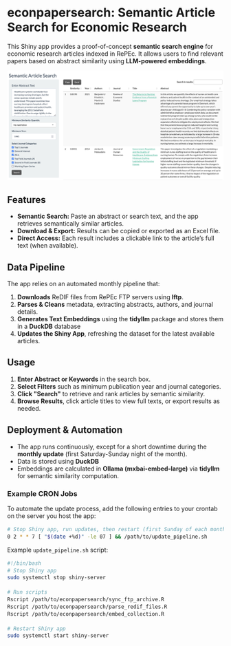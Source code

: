 # econpapersearch: Semantic Article Search for Economic Research

This Shiny app provides a proof-of-concept **semantic search engine** for economic research articles indexed in RePEc. It allows users to find relevant papers based on abstract similarity using **LLM-powered embeddings**. 

![Semantic Article Search Screenshot](images/screenshot.png)

## Features
- **Semantic Search:** Paste an abstract or search text, and the app retrieves semantically similar articles.
- **Download & Export:** Results can be copied or exported as an Excel file.
- **Direct Access:** Each result includes a clickable link to the article’s full text (when available).

## Data Pipeline
The app relies on an automated monthly pipeline that:
1. **Downloads** ReDIF files from RePEc FTP servers using **lftp**.
2. **Parses & Cleans** metadata, extracting abstracts, authors, and journal details.
3. **Generates Text Embeddings** using the **tidyllm** package and stores them in a **DuckDB** database
4. **Updates the Shiny App**, refreshing the dataset for the latest available articles.

## Usage
1. **Enter Abstract or Keywords** in the search box.
2. **Select Filters** such as minimum publication year and journal categories.
3. **Click "Search"** to retrieve and rank articles by semantic similarity.
4. **Browse Results**, click article titles to view full texts, or export results as needed.

## Deployment & Automation
- The app runs continuously, except for a short downtime during the **monthly update** (first Saturday-Sunday night of the month).
- Data is stored using **DuckDB**
- Embeddings are calculated in **Ollama (mxbai-embed-large)** via **tidyllm** for semantic similarity computation.

### Example CRON Jobs
To automate the update process, add the following entries to your crontab on the server you host the app:

```bash
# Stop Shiny app, run updates, then restart (first Sunday of each month at 2 AM)
0 2 * * 7 [ "$(date +%d)" -le 07 ] && /path/to/update_pipeline.sh
```

Example `update_pipeline.sh` script:

```bash
#!/bin/bash
# Stop Shiny app
sudo systemctl stop shiny-server

# Run scripts
Rscript /path/to/econpapersearch/sync_ftp_archive.R
Rscript /path/to/econpapersearch/parse_redif_files.R
Rscript /path/to/econpapersearch/embed_collection.R

# Restart Shiny app
sudo systemctl start shiny-server
```